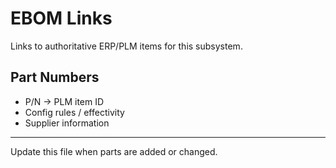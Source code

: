 # EBOM Links

Links to authoritative ERP/PLM items for this subsystem.

## Part Numbers

- P/N → PLM item ID
- Config rules / effectivity
- Supplier information

---

Update this file when parts are added or changed.
